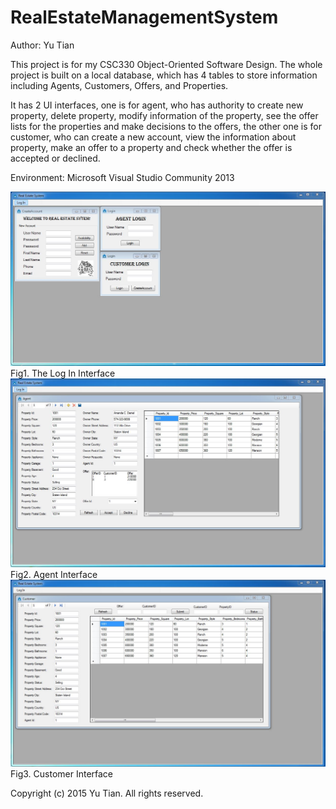 # RealEstateManagementSystem

Author: Yu Tian

This project is for my CSC330 Object-Oriented Software Design. The whole project is built on a local database, which has 
4 tables to store information including Agents, Customers, Offers, and Properties. 

It has 2 UI interfaces, one is for agent, who has authority to create new property, delete property, modify information 
of the property, see the offer lists for the properties and make decisions to the offers, the other one is for customer, 
who can create a new account, view the information about property, make an offer to a property and check whether the 
offer is accepted or declined.

Environment: Microsoft Visual Studio Community 2013 

![Alt text](https://github.com/ytian90/RealEstateManagementSystem/blob/master/fig1.JPG?raw=true "Optional Account")
Fig1. The Log In Interface
![Alt text](https://github.com/ytian90/RealEstateManagementSystem/blob/master/fig2.JPG?raw=true "Optional Agent")
Fig2. Agent Interface
![Alt text](https://github.com/ytian90/RealEstateManagementSystem/blob/master/fig3.JPG?raw=true "Optional Customer")
Fig3. Customer Interface

Copyright (c) 2015 Yu Tian. All rights reserved.
